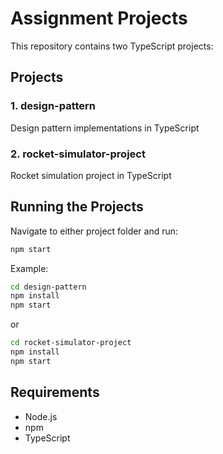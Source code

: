 # Assignment Projects

This repository contains two TypeScript projects:

## Projects

### 1. design-pattern
Design pattern implementations in TypeScript

### 2. rocket-simulator-project
Rocket simulation project in TypeScript

## Running the Projects

Navigate to either project folder and run:

```bash
npm start
```

Example:
```bash
cd design-pattern
npm install
npm start
```

or

```bash
cd rocket-simulator-project
npm install
npm start
```

## Requirements

- Node.js
- npm
- TypeScript
